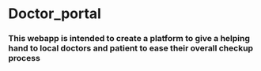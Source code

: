 # Doctor_portal
### This webapp is intended to create a platform to give a helping hand to local doctors and patient to ease their overall checkup process
